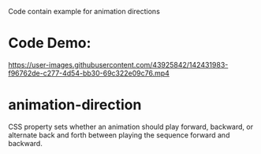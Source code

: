 Code contain example for animation directions

# Code Demo:
https://user-images.githubusercontent.com/43925842/142431983-f96762de-c277-4d54-bb30-69c322e09c76.mp4

# animation-direction
CSS property sets whether an animation should play forward, backward, or alternate back and forth between playing the sequence forward and backward.

